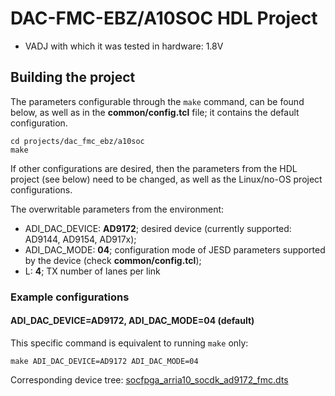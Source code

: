 <!-- no_no_os -->

# DAC-FMC-EBZ/A10SOC HDL Project

- VADJ with which it was tested in hardware: 1.8V

## Building the project

The parameters configurable through the `make` command, can be found below, as well as in the **common/config.tcl** file; it contains the default configuration.

```
cd projects/dac_fmc_ebz/a10soc
make
```

If other configurations are desired, then the parameters from the HDL project (see below) need to be changed, as well as the Linux/no-OS project configurations.

The overwritable parameters from the environment:

- ADI_DAC_DEVICE: **AD9172**; desired device (currently supported: AD9144, AD9154, AD917x); 
- ADI_DAC_MODE: **04**; configuration mode of JESD parameters supported by the device (check **common/config.tcl**);
- L: **4**; TX number of lanes per link

### Example configurations

#### ADI_DAC_DEVICE=AD9172, ADI_DAC_MODE=04 (default)

This specific command is equivalent to running `make` only:

```
make ADI_DAC_DEVICE=AD9172 ADI_DAC_MODE=04
``` 

Corresponding device tree: [socfpga_arria10_socdk_ad9172_fmc.dts](https://github.com/analogdevicesinc/linux/blob/2019_R1_altera/arch/arm/boot/dts/socfpga_arria10_socdk_ad9172_fmc.dts)
